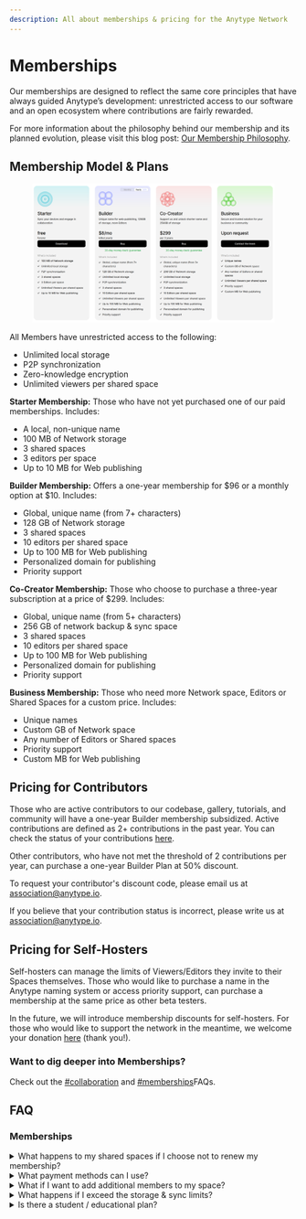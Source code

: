 ```yaml
---
description: All about memberships & pricing for the Anytype Network
---
```


# Memberships

Our memberships are designed to reflect the same core principles that have always guided Anytype’s development: unrestricted access to our software and an open ecosystem where contributions are fairly rewarded.

For more information about the philosophy behind our membership and its planned evolution, please visit this blog post: [Our Membership Philosophy](https://blog.anytype.io/our-memberships-philosophy/).

## Membership Model & Plans

<figure><img src="../../.gitbook/assets/image (230).png" alt=""><figcaption></figcaption></figure>

All Members have unrestricted access to the following:

* Unlimited local storage
* P2P synchronization
* Zero-knowledge encryption
* Unlimited viewers per shared space

**Starter Membership:** Those who have not yet purchased one of our paid memberships. Includes:

* A local, non-unique name
* 100 MB of Network storage
* 3 shared spaces
* 3 editors per space
* Up to 10 MB for Web publishing

**Builder Membership:** Offers a one-year membership for $96 or a monthly option at $10. Includes:

* Global, unique name (from 7+ characters)
* 128 GB of Network storage
* 3 shared spaces
* 10 editors per shared space
* Up to 100 MB for Web publishing
* Personalized domain for publishing
* Priority support

**Co-Creator Membership:** Those who choose to purchase a three-year subscription at a price of $299. Includes:

* Global, unique name (from 5+ characters)
* 256 GB of network backup & sync space
* 3 shared spaces
* 10 editors per shared space
* Up to 100 MB for Web publishing
* Personalized domain for publishing
* Priority support

**Business Membership:** Those who need more Network space, Editors or Shared Spaces for a custom price. Includes:

* Unique names
* Custom GB of Network space
* Any number of Editors or Shared spaces
* Priority support
* Custom MB for Web publishing

## Pricing for Contributors

Those who are active contributors to our codebase, gallery, tutorials, and community will have a one-year Builder membership subsidized. Active contributions are defined as 2+ contributions in the past year. You can check the status of your contributions [here](https://github.com/anyproto/contributors/blob/main/contributors.json).

Other contributors, who have not met the threshold of 2 contributions per year, can purchase a one-year Builder Plan at 50% discount.

To request your contributor's discount code, please email us at [association@anytype.io](mailto:association@anytype.io).&#x20;

If you believe that your contribution status is incorrect, please write us at [association@anytype.io](mailto:association@anytype.io).

## Pricing for Self-Hosters

Self-hosters can manage the limits of Viewers/Editors they invite to their Spaces themselves. Those who would like to purchase a name in the Anytype naming system or access priority support, can purchase a membership at the same price as other beta testers.

In the future, we will introduce membership discounts for self-hosters. For those who would like to support the network in the meantime, we welcome your donation [here](https://stripe.pay.anytype.io/b/4gw0337MrdvbejK28f) (thank you!).

### Want to dig deeper into Memberships?

Check out the [#collaboration](../help/faqs/#collaboration "mention") and [#memberships](../help/faqs/#memberships "mention")FAQs.

## FAQ

### Memberships&#x20;

<details>

<summary>What happens to my shared spaces if I choose not to renew my membership?</summary>

You can choose _not_ to renew your paid membership up to any moment before the membership cycle renews. Please do so by visiting the site of the payment provider you used to pay for your membership (Stripe, App store, Google Play).

**Your global name**

Your name will be released and free for purchase one year or 3 years from when you first purchased your membership, depending on which kind of membership you purchased

**Your spaces**

When you do not renew your membership, all participants of your shared spaces (including yourself) will see a popup notification with two options: _Delete_ or _Export_ the space. Only if participants export the space and re-import it to a new space, will they continue to have access to the space data through Anytype (though changes will no longer be synced).

**Your data**

Encrypted backups of your data will be deleted from the Anytype backup node after 30 days.

</details>

<details>

<summary>What payment methods can I use?</summary>

All major credit cards are accepted. Memberships are priced in USD and will be converted to your local currency using conversion rates on Stripe, if you purchase your membership from the Desktop app.

If you purchase your membership from the iOS or Android apps, payment will be processed by the App Store or Play Store, and prices will be automatically adjusted to your local currency by the respective platform.

</details>

<details>

<summary>What if I want to add additional members to my space?</summary>

In our next iteration of memberships, we will have a tier for B2B and educational use cases, with the option to add up to 20 additional editors per space.

</details>

<details>

<summary>What happens if I exceed the storage &#x26; sync limits?</summary>

Your spaces will stop syncing with each other through the backup node and use local sync/storage only.&#x20;

</details>

<details>

<summary>Is there a student / educational plan?</summary>

We offer a 50% discount to anyone who contacts us at [membership-upgrade@anytype.io](mailto:membership-upgrade@anytype.io) using their university-associated email address.

</details>
